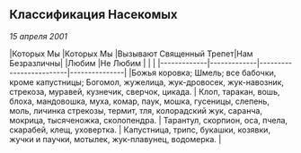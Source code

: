 ## Классификация Насекомых
_15 апреля 2001_


|Которых Мы   |Которых Мы   |Вызывают Священный Трепет|Нам Безразличны|
|Любим        |Не Любим     |                         |               |
|-------------|-------------|-------------------------|---------------|
|Божья коровка;
Шмель;
все бабочки, кроме капустницы;
Богомол,  жужелица,
жук-дровосек,
жук-навозник,
стрекоза, муравей,
кузнечик, сверчок,
цикада.
|
Клоп, таракан, вошь, блоха, мандовошка,
муха, комар, паук, мошка, гусеницы,
слепень, моль,
личинка стрекозы,
термит, тля,
колорадский жук,
саранча, мокрица,
тысяченожка,
сколопендра.
|
Тарантул, скорпион,
оса, пчела, скарабей,
клещ, 
уховертка.
|
Капустница, трипс,
букашки, козявки,
жучки и паучки,
мотылек,
жук-плавунец,
водомерка.
|